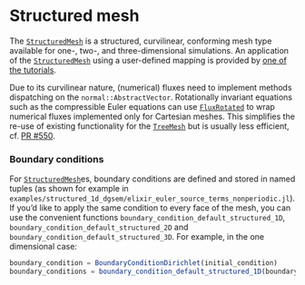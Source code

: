 # Structured mesh

The [`StructuredMesh`](@ref) is a structured, curvilinear, conforming
mesh type available for one-, two-, and three-dimensional simulations.
An application of the [`StructuredMesh`](@ref) using a user-defined mapping 
is provided by [one of the tutorials](https://trixi-framework.github.io/TrixiDocumentation/stable/tutorials/structured_mesh_mapping/).

Due to its curvilinear nature, (numerical) fluxes need to implement methods
dispatching on the `normal::AbstractVector`. Rotationally invariant equations
such as the compressible Euler equations can use [`FluxRotated`](@ref) to
wrap numerical fluxes implemented only for Cartesian meshes. This simplifies
the re-use of existing functionality for the [`TreeMesh`](@ref) but is usually
less efficient, cf. [PR #550](https://github.com/trixi-framework/Trixi.jl/pull/550).

### Boundary conditions
For [`StructuredMesh`](@ref)es, boundary conditions are defined and stored in named tuples (as shown for example in `examples/structured_1d_dgsem/elixir_euler_source_terms_nonperiodic.jl`). If you’d like to apply the same condition to every face of the mesh, you can use the convenient functions `boundary_condition_default_structured_1D`, `boundary_condition_default_structured_2D`  and `boundary_condition_default_structured_3D`. For example, in the one dimensional case:

```julia
boundary_condition = BoundaryConditionDirichlet(initial_condition)
boundary_conditions = boundary_condition_default_structured_1D(boundary_condition)
```
